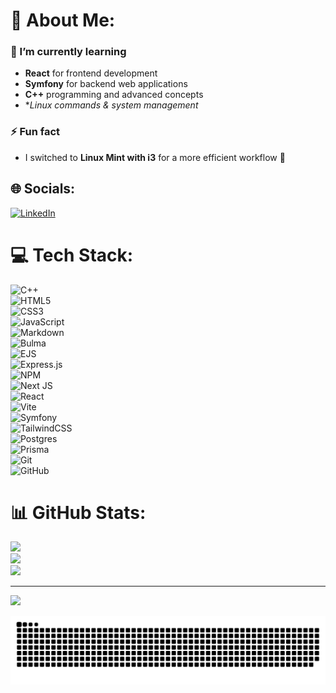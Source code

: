 # 💫 About Me:

### 🌱 I’m currently learning  
- **React** for frontend development  
- **Symfony** for backend web applications  
- **C++** programming and advanced concepts  
- **Linux commands & system management*

### ⚡ Fun fact  
- I switched to **Linux Mint with i3** for a more efficient workflow 🚀  


## 🌐 Socials:
[![LinkedIn](https://img.shields.io/badge/LinkedIn-%230077B5.svg?logo=linkedin&logoColor=white)](https://www.linkedin.com/in/haitam-kamal) 

# 💻 Tech Stack:
![C++](https://img.shields.io/badge/c++-%2300599C.svg?style=flat-square&logo=c%2B%2B&logoColor=white)  
![HTML5](https://img.shields.io/badge/html5-%23E34F26.svg?style=flat-square&logo=html5&logoColor=white)  
![CSS3](https://img.shields.io/badge/css3-%231572B6.svg?style=flat-square&logo=css3&logoColor=white)  
![JavaScript](https://img.shields.io/badge/javascript-%23323330.svg?style=flat-square&logo=javascript&logoColor=%23F7DF1E)  
![Markdown](https://img.shields.io/badge/markdown-%23000000.svg?style=flat-square&logo=markdown&logoColor=white)  
![Bulma](https://img.shields.io/badge/bulma-00D0B1?style=flat-square&logo=bulma&logoColor=white)  
![EJS](https://img.shields.io/badge/ejs-%23B4CA65.svg?style=flat-square&logo=ejs&logoColor=black)  
![Express.js](https://img.shields.io/badge/express.js-%23404d59.svg?style=flat-square&logo=express&logoColor=%2361DAFB)  
![NPM](https://img.shields.io/badge/NPM-%23CB3837.svg?style=flat-square&logo=npm&logoColor=white)  
![Next JS](https://img.shields.io/badge/Next-black?style=flat-square&logo=next.js&logoColor=white)  
![React](https://img.shields.io/badge/react-%2320232a.svg?style=flat-square&logo=react&logoColor=%2361DAFB)  
![Vite](https://img.shields.io/badge/vite-%23646CFF.svg?style=flat-square&logo=vite&logoColor=white)  
![Symfony](https://img.shields.io/badge/symfony-%23000000.svg?style=flat-square&logo=symfony&logoColor=white)  
![TailwindCSS](https://img.shields.io/badge/tailwindcss-%2338B2AC.svg?style=flat-square&logo=tailwind-css&logoColor=white)  
![Postgres](https://img.shields.io/badge/postgres-%23316192.svg?style=flat-square&logo=postgresql&logoColor=white)  
![Prisma](https://img.shields.io/badge/Prisma-3982CE?style=flat-square&logo=Prisma&logoColor=white)  
![Git](https://img.shields.io/badge/git-%23F05033.svg?style=flat-square&logo=git&logoColor=white)  
![GitHub](https://img.shields.io/badge/github-%23121011.svg?style=flat-square&logo=github&logoColor=white)  

# 📊 GitHub Stats:
![](https://github-readme-stats.vercel.app/api?username=haitamkamal&theme=dracula&hide_border=false&include_all_commits=false&count_private=false)<br/>
![](https://nirzak-streak-stats.vercel.app/?user=haitamkamal&theme=dracula&hide_border=false)<br/>
![](https://github-readme-stats.vercel.app/api/top-langs/?username=haitamkamal&theme=dracula&hide_border=false&include_all_commits=false&count_private=false&layout=compact)

---
[![](https://visitcount.itsvg.in/api?id=haitamkamal&icon=0&color=0)](https://visitcount.itsvg.in)

<!-- Proudly created with GPRM ( https://gprm.itsvg.in ) -->
<picture>
  <source media="(prefers-color-scheme: dark)" srcset="https://raw.githubusercontent.com/haitamkamal/haitamkamal/output/github-snake-dark.svg" />
  <source media="(prefers-color-scheme: light)" srcset="https://raw.githubusercontent.com/haitamkamal/haitamkamal/output/github-snake.svg" />
  <img alt="github-snake" src="https://raw.githubusercontent.com/haitamkamal/haitamkamal/output/github-snake.svg" />
</picture>
